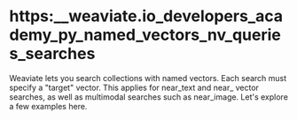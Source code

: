 # https:\_\_weaviate.io_developers_academy_py_named_vectors_nv_queries_searches

Weaviate lets you search collections with named vectors. Each search must specify a "target" vector. This applies for near_text and near\_ vector searches, as well as multimodal searches such as near_image. Let's explore a few examples here.
